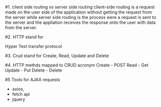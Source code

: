 #1. client side routing vs server side routing
client-side routing is a request made on the user side of the application without getting the request from the server while server side routing is the process were a request is sent to the server and the appliation receives the response onto the user with data from the server.

#2. HTTP stand for

Hyper Text transfer protocol

#3. Crud stand for
Create, Read,  Update and Delete

#4. HTTP methds mapped to CRUD acronym
Create - POST
Read - Get 
Update - Put
Delete - Delete

#5 Tools for AJAX requests
- axios,
- fetch api
- jquery